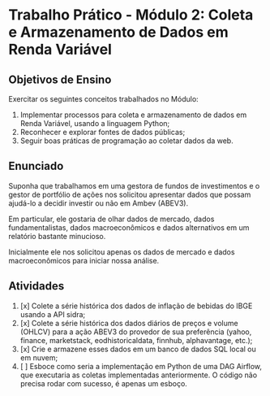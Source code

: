 # Trabalho Prático - Módulo 2: Coleta e Armazenamento de Dados em Renda Variável

## Objetivos de Ensino

Exercitar os seguintes conceitos trabalhados no Módulo:

1. Implementar processos para coleta e armazenamento de dados em Renda Variável, usando a linguagem Python;
2. Reconhecer e explorar fontes de dados públicas;
3. Seguir boas práticas de programação ao coletar dados da web.

## Enunciado

Suponha que trabalhamos em uma gestora de fundos de investimentos e o gestor de portfólio de ações nos solicitou apresentar dados que possam ajudá-lo a decidir investir ou não em Ambev (ABEV3). 

Em particular, ele gostaria de olhar dados de mercado, dados fundamentalistas, dados macroeconômicos e dados alternativos em um relatório bastante minucioso.

Inicialmente ele nos solicitou apenas os dados de mercado e dados macroeconômicos para iniciar nossa análise.

## Atividades

1. [x] Colete a série histórica dos dados de inflação de bebidas do IBGE usando a API sidra;
2. [x] Colete a série histórica dos dados diários de preços e volume (OHLCV) para a ação ABEV3 do provedor de sua preferência (yahoo, finance, marketstack, eodhistoricaldata, finnhub, alphavantage, etc.);
3. [x] Crie e armazene esses dados em um banco de dados SQL local ou em nuvem;
4. [ ] Esboce como seria a implementação em Python de uma DAG Airflow, que executaria as coletas implementadas anteriormente. O código não precisa rodar com sucesso, é apenas um esboço.

